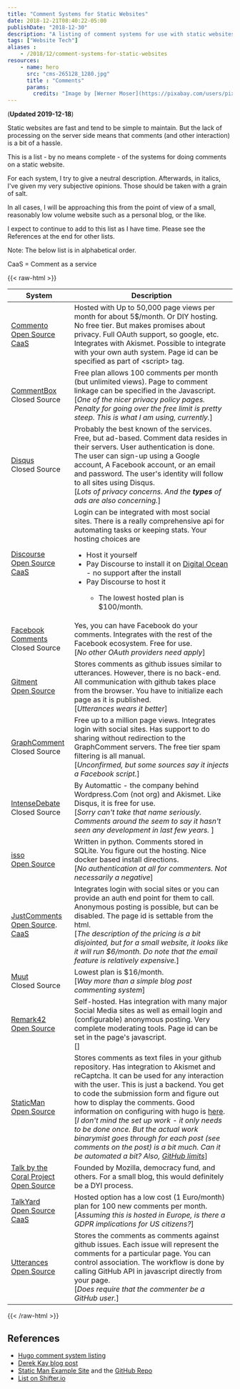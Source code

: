 ```yaml
---
title: "Comment Systems for Static Websites"
date: 2018-12-21T08:40:22-05:00
publishDate: "2018-12-30"
description: "A listing of comment systems for use with static websites"
tags: ["Website Tech"]
aliases :
    - /2018/12/comment-systems-for-static-websites
resources:
    - name: hero
      src: "cms-265128_1280.jpg"
      title : "Comments"
      params:
        credits: "Image by [Werner Moser](https://pixabay.com/users/pixelcreatures-127599/) from [Pixabay](https://pixabay.com/?utm_source=link-attribution&amp;utm_medium=referral&amp;utm_campaign=image&amp;utm_content=265128)"
---
```


(**Updated 2019-12-18**)

Static websites are fast and tend to be simple to maintain. But the lack of
processing on the server side means that comments (and other interaction) is a
bit of a hassle. 

This is a list - by no means complete - of the systems for doing comments on a
static website. 

<!--more-->
For each system, I try to give a neutral description. Afterwards, in italics,
I've given my very subjective opinions. Those should be taken with a grain of
salt.

In all cases, I will be approaching this from the point of view of a small,
reasonably low volume website such as a personal blog, or the like.

I expect to continue to add to this list as I have time. Please see the
References at the end for other lists.

Note: The below list is in alphabetical order.

CaaS = Comment as a service

{{< raw-html >}}
<table class="spare_table">
<thead>
<tr><th>System</th><th>Description</th></tr>
</thead>
<tbody>
<tr>
    <td>
        <a href="https://commento.io/">Commento</a>
        <br><a href="https://gitlab.com/commento">Open Source</a>
        <br><a href="https://commento.io/">CaaS</a>
    </td>
    <td> Hosted with Up to
    50,000 page views per month for about 5$/month. Or DIY hosting. No free tier.
    But makes promises about privacy. Full OAuth support, so google, etc.
    Integrates with Akismet.
    Possible to integrate with your own auth system.
    Page id can be specified as part of &lt;script&gt; tag.
    </td>
</tr>
<tr>
    <td>
        <a href="https://commentbox.io/">CommentBox</a>
        <br>Closed Source
    </td>
    <td>Free plan allows 100 comments per month (but unlimited views). Page to 
    comment linkage can be specified in the Javascript.
    <br>[<i>One of the nicer privacy policy pages. Penalty for going over the
    free limit is pretty steep. This is what I am using, currently.</i>]
    </td>
</tr>
<tr>
    <td>
        <a href="https:/disqus.com">Disqus</a>
        <br>Closed Source
    </td>
    <td>Probably the best known of the services. Free, but ad-based. Comment
    data resides in their servers. User authentication is done. The user can
    sign-up using a Google account, A Facebook account, or an email and
    password.  The user's identity will follow to all sites using Disqus.
    <br>[<i>Lots of privacy concerns. And the <b>types</b> of ads are also
    concerning.</i>]
    </td>
</tr>
<tr>
    <td>
        <a href="https:/discourse.org">Discourse</a>
        <br><a href="https://github.com/discourse/discourse">Open Source</a>
        <br><a href="https:/discourse.org">CaaS</a>
    </td>
    <td>Login can be integrated with most social sites. There is a really comprehensive api for
    automating tasks or keeping stats. Your hosting choices are
        <ul>
        <li>Host it yourself</li>
        <li>Pay Discourse to install it on <a
        href="https://www.digitalocean.com/">Digital Ocean</a> -  no support after
        the install</li>
        <li>Pay Discourse to host it</li>
            <ul><li>The lowest hosted plan is $100/month.</li></ul>
        </ul>
</tr>
<tr>
    <td>
        <a href="https://developers.facebook.com/docs/plugins/comments/">Facebook Comments</a>
        <br>Closed Source</a>
    </td>
    <td>Yes, you can have Facebook do your comments. Integrates with the rest
    of the Facebook ecosystem. Free for use.
    <br>[<i>No other OAuth providers need apply</i>]
    </td>
</tr>
<tr>
    <td>
        <a href="https://github.com/imsun/gitment">Gitment</a>
        <br><a href="https://github.com/imsun/gitment">Open Source</a>
    </td>
    <td>Stores comments as github issues similar to utterances. However, there
    is no back-end. All communication with github takes place from the browser. You 
    have to initialize each page as it is published.
    <br>[<i>Utterances wears it better</i>]
    </td>
</tr>
<tr>
    <td>
        <a href="https://graphcomment.com/en/">GraphComment</a>
        <br>Closed Source
    </td>
    <td>Free up to a million page views. Integrates login with social sites.
    Has support to do sharing without redirection to the GraphComment servers.
    The free tier spam filtering is all manual. 
    <br>[<i>Unconfirmed, but some sources say it injects a Facebook script.</i>]
    </td>
</tr>
<tr>
    <td>
        <a href="https://intensedebate.com/home">IntenseDebate</a>
        <br>Closed Source
    </td>
    <td>By Automattic - the company behind Wordpress.Com (not org) and Akismet.
    Like Disqus, it is free for use.
    <br>[<i>Sorry can't take that name seriously. Comments around the seem to
    say it hasn't seen any development in last few years. </i>]
    </td>
</tr>
<tr>
    <td>
        <a href="https://posativ.org/isso/">isso</a>
        <br><a href="https://github.com/posativ/isso">Open Source</a>
    </td>
    <td>Written in python. Comments stored in
    SQLite. You figure out the hosting. Nice docker based install directions.
    <br>[<i>No authentication at all for commenters. Not necessarily a negative</i>]
    </td>
</tr>
<tr>
    <td>
        <a href="https://just-comments.com/">JustComments</a>
        <br><a href="https://github.com/JustComments">Open Source</a>.
        <br><a href="https://just-comments.com/">CaaS</a>
    </td>
    <td> Integrates login with social sites or you can provide an auth end point
    for them to call.  Anonymous posting is possible, but can be disabled.
    The page id is settable from the html.
    <br>[<i>The description of the pricing is a bit disjointed, but for a small
    website, it looks like it will run $6/month. Do note that the email feature is
    relatively expensive.</i>]
    </td>
</tr>
<tr>
    <td>
        <a href="https://muut.com/">Muut</a>
        <br>Closed Source
    </td>
    <td>Lowest plan is $16/month.
    <br>[<i>Way more than a simple blog post commenting system</i>]
    </td>
</tr>
<tr>
    <td>
        <a href="https://remark42.com/">Remark42</a>
        <br><a href="https://github.com/umputun/remark">Open Source</a>
    </td>
    <td>Self-hosted.
    Has integration with many major Social Media sites as well as email login 
    and (configurable) anonymous
    posting. Very complete moderating tools. Page id can be set in the page's
    javascript.
    <br>[<i></i>]
    </td>
<tr>
    <td>
        <a href="https://staticman.net/">StaticMan</a>
        <br><a href="https://github.com/eduardoboucas/staticman">Open Source</a>
    </td>
    <td>Stores comments as text files in your github repository. Has integration
    to Akismet and reCaptcha. It can be used for any interaction with the user.
    This is just a backend. You get to code the submission form and figure out
    how to display the comments. Good
    information on configuring with hugo is <a
    href="https://binarymist.io/blog/2018/02/24/hugo-with-staticman-commenting-and-subscriptions/">
    here</a>.
    <br>[<i>I don't mind the set up work - it only needs to be done once. But
    the actual work binarymist goes through for each post (see comments on the
    post) is a bit much. Can it be automated a bit? Also, <a
    href="https://github.com/eduardoboucas/staticman/issues/243">GitHub
    limits</a></i>]
    </td>
</tr>
<tr>
    <td>
        <a href="https://coralproject.net/talk/">Talk by the Coral Project</a>
        <br><a href="https://github.com/coralproject/talk">Open Source</a>
    </td>
    <td>Founded by Mozilla, democracy fund, and others.  For a small
    blog, this would definitely be a DYI process.
    </td>
<tr>
    <td>
        <a href="https://www.talkyard.io/">TalkYard</a>
        <br><a href="https://github.com/debiki/talkyard">Open Source</a> 
        <br><a href="https://www.talkyard.io/">CaaS</a>
    </td>
    <td>Hosted option has a low cost (1 Euro/month) plan for
    100 new comments per month.
    <br>[<i>Assuming this is hosted in Europe, is there a GDPR implications for
    US citizens?</i>]
    </td>
</tr>
<tr>
    <td>
        <a href="https://utteranc.es/">Utterances</a>
        <br><a href="https://github.com/utterance">Open Source</a>
    </td>
    <td>Stores the comments as comments against github issues. Each issue will
    represent the comments for a particular page. You can control association. The
    workflow is done by calling GitHub API in javascript directly from your page.
    <br>[<i>Does require that the commenter be a GitHub user.</i>]
    </td>
</tr>
</tbody>
</table>
{{< /raw-html >}}

## References

- [Hugo comment system
  listing](https://gohugo.io/content-management/comments/#comments-alternatives)
- [Derek Kay blog post](https://darekkay.com/blog/static-site-comments/)
- [Static Man Example Site](https://mademistakes.com/) and the [GitHub
  Repo](https://github.com/mmistakes/made-mistakes-jekyll)
- [List on Shifter.io](https://www.getshifter.io/static-site-comments/)
